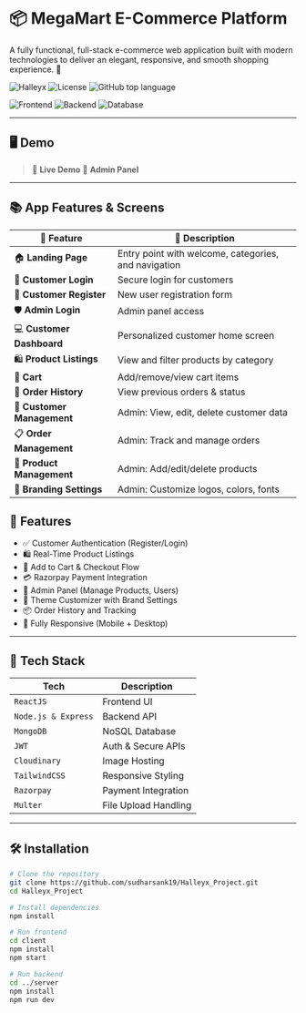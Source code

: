 # 📦 MegaMart E-Commerce Platform

A fully functional, full-stack e-commerce web application built with modern technologies to deliver an elegant, responsive, and smooth shopping experience. 🌟

![Halleyx](https://img.shields.io/badge/Status-Completed-brightgreen)
![License](https://img.shields.io/badge/License-MIT-blue)
![GitHub top language](https://img.shields.io/github/languages/top/sudharsank19/Halleyx_Project)

![Frontend](https://img.shields.io/badge/Frontend-ReactJS-informational)
![Backend](https://img.shields.io/badge/Backend-NodeJS-green)
![Database](https://img.shields.io/badge/Database-MongoDB-brightgreen)

---

## 🖥️ Demo

> 🚀 **Live Demo** 
> 🧪 **Admin Panel**

---

## 📚 App Features & Screens

| 🔸 Feature               | 🔹 Description                                        |
|-------------------------|--------------------------------------------------------|
| 🏠 **Landing Page**      | Entry point with welcome, categories, and navigation   |
| 🔐 **Customer Login**    | Secure login for customers                            |
| 📝 **Customer Register** | New user registration form                            |
| 🛡️ **Admin Login**       | Admin panel access                                   |
| 💻 **Customer Dashboard**| Personalized customer home screen                     |
| 🛍️ **Product Listings**  | View and filter products by category                  |
| 🛒 **Cart**              | Add/remove/view cart items                           |
| 📜 **Order History**     | View previous orders & status                        |
| 👥 **Customer Management**| Admin: View, edit, delete customer data              |
| 📋 **Order Management**  | Admin: Track and manage orders                       |
| 🧰 **Product Management**| Admin: Add/edit/delete products                      |
| 🎨 **Branding Settings** | Admin: Customize logos, colors, fonts                |

## 🧩 Features

- ✅ Customer Authentication (Register/Login)
- 🛍️ Real-Time Product Listings
- 🛒 Add to Cart & Checkout Flow
- 💳 Razorpay Payment Integration
- 🔐 Admin Panel (Manage Products, Users)
- 🎨 Theme Customizer with Brand Settings
- 📦 Order History and Tracking
- 📱 Fully Responsive (Mobile + Desktop)

---

## 🔧 Tech Stack

| Tech | Description |
|------|-------------|
| `ReactJS` | Frontend UI |
| `Node.js & Express` | Backend API |
| `MongoDB` | NoSQL Database |
| `JWT` | Auth & Secure APIs |
| `Cloudinary` | Image Hosting |
| `TailwindCSS` | Responsive Styling |
| `Razorpay` | Payment Integration |
| `Multer` | File Upload Handling |

---

## 🛠️ Installation

```bash
# Clone the repository
git clone https://github.com/sudharsank19/Halleyx_Project.git
cd Halleyx_Project

# Install dependencies
npm install

# Run frontend
cd client
npm install
npm start

# Run backend
cd ../server
npm install
npm run dev
